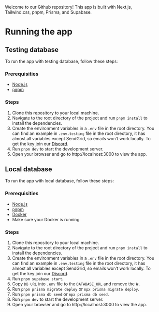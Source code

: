 Welcome to our Github repository! This app is built with Next.js, Tailwind.css, pnpm, Prisma, and Supabase.

# Running the app

## Testing database

To run the app with testing database, follow these steps:

### Prerequisities

-   [Node.js](https://nodejs.org/en/)
-   [pnpm](https://pnpm.io/)

### Steps

1. Clone this repository to your local machine.
1. Navigate to the root directory of the project and run `pnpm install` to install the dependencies.
1. Create the environment variables in a `.env` file in the root directory. You can find an example in `.env.testing` file in the root directory, it has almost all variables except SendGrid, so emails won't work locally. To get the key join our [Discord](https://discord.gg/QbYswwYUPU).
1. Run `pnpm dev` to start the development server.
1. Open your browser and go to http://localhost:3000 to view the app.

## Local database

To run the app with local database, follow these steps:

### Prerequisities

-   [Node.js](https://nodejs.org/en/)
-   [pnpm](https://pnpm.io/)
-   [Docker](https://www.docker.com/)
-   Make sure your Docker is running

### Steps

1. Clone this repository to your local machine.
1. Navigate to the root directory of the project and run `pnpm install` to install the dependencies.
1. Create the environment variables in a `.env` file in the root directory. You can find an example in `.env.testing` file in the root directory, it has almost all variables except SendGrid, so emails won't work locally. To get the key join our [Discord](https://discord.gg/QbYswwYUPU).
1. Run `pnpm supabase start`.
1. Copy `DB URL` into `.env` file to the `DATABASE_URL` and remove the #.
1. Run `pnpm prisma migrate deploy` or `npx prisma migrate deploy`.
1. Run `pnpm prisma db seed` or `npx prisma db seed`.
1. Run `pnpm dev` to start the development server.
1. Open your browser and go to http://localhost:3000 to view the app.
